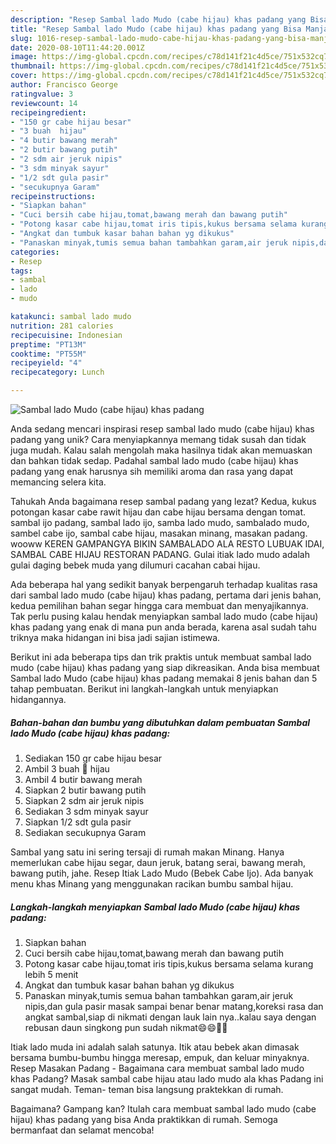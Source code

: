 ```yaml
---
description: "Resep Sambal lado Mudo (cabe hijau) khas padang yang Bisa Manjain Lidah"
title: "Resep Sambal lado Mudo (cabe hijau) khas padang yang Bisa Manjain Lidah"
slug: 1016-resep-sambal-lado-mudo-cabe-hijau-khas-padang-yang-bisa-manjain-lidah
date: 2020-08-10T11:44:20.001Z
image: https://img-global.cpcdn.com/recipes/c78d141f21c4d5ce/751x532cq70/sambal-lado-mudo-cabe-hijau-khas-padang-foto-resep-utama.jpg
thumbnail: https://img-global.cpcdn.com/recipes/c78d141f21c4d5ce/751x532cq70/sambal-lado-mudo-cabe-hijau-khas-padang-foto-resep-utama.jpg
cover: https://img-global.cpcdn.com/recipes/c78d141f21c4d5ce/751x532cq70/sambal-lado-mudo-cabe-hijau-khas-padang-foto-resep-utama.jpg
author: Francisco George
ratingvalue: 3
reviewcount: 14
recipeingredient:
- "150 gr cabe hijau besar"
- "3 buah  hijau"
- "4 butir bawang merah"
- "2 butir bawang putih"
- "2 sdm air jeruk nipis"
- "3 sdm minyak sayur"
- "1/2 sdt gula pasir"
- "secukupnya Garam"
recipeinstructions:
- "Siapkan bahan"
- "Cuci bersih cabe hijau,tomat,bawang merah dan bawang putih"
- "Potong kasar cabe hijau,tomat iris tipis,kukus bersama selama kurang lebih 5 menit"
- "Angkat dan tumbuk kasar bahan bahan yg dikukus"
- "Panaskan minyak,tumis semua bahan tambahkan garam,air jeruk nipis,dan gula pasir masak sampai benar benar matang,koreksi rasa dan angkat sambal,siap di nikmati dengan lauk lain nya..kalau saya dengan rebusan daun singkong pun sudah nikmat😄😄🙏🙏"
categories:
- Resep
tags:
- sambal
- lado
- mudo

katakunci: sambal lado mudo 
nutrition: 281 calories
recipecuisine: Indonesian
preptime: "PT13M"
cooktime: "PT55M"
recipeyield: "4"
recipecategory: Lunch

---
```



![Sambal lado Mudo (cabe hijau) khas padang](https://img-global.cpcdn.com/recipes/c78d141f21c4d5ce/751x532cq70/sambal-lado-mudo-cabe-hijau-khas-padang-foto-resep-utama.jpg)

Anda sedang mencari inspirasi resep sambal lado mudo (cabe hijau) khas padang yang unik? Cara menyiapkannya memang tidak susah dan tidak juga mudah. Kalau salah mengolah maka hasilnya tidak akan memuaskan dan bahkan tidak sedap. Padahal sambal lado mudo (cabe hijau) khas padang yang enak harusnya sih memiliki aroma dan rasa yang dapat memancing selera kita.

Tahukah Anda bagaimana resep sambal padang yang lezat? Kedua, kukus potongan kasar cabe rawit hijau dan cabe hijau bersama dengan tomat. sambal ijo padang, sambal lado ijo, samba lado mudo, sambalado mudo, sambel cabe ijo, sambal cabe hijau, masakan minang, masakan padang. wooww KEREN GAMPANGYA BIKIN SAMBALADO ALA RESTO LUBUAK IDAI, SAMBAL CABE HIJAU RESTORAN PADANG. Gulai itiak lado mudo adalah gulai daging bebek muda yang dilumuri cacahan cabai hijau.

Ada beberapa hal yang sedikit banyak berpengaruh terhadap kualitas rasa dari sambal lado mudo (cabe hijau) khas padang, pertama dari jenis bahan, kedua pemilihan bahan segar hingga cara membuat dan menyajikannya. Tak perlu pusing kalau hendak menyiapkan sambal lado mudo (cabe hijau) khas padang yang enak di mana pun anda berada, karena asal sudah tahu triknya maka hidangan ini bisa jadi sajian istimewa.


Berikut ini ada beberapa tips dan trik praktis untuk membuat sambal lado mudo (cabe hijau) khas padang yang siap dikreasikan. Anda bisa membuat Sambal lado Mudo (cabe hijau) khas padang memakai 8 jenis bahan dan 5 tahap pembuatan. Berikut ini langkah-langkah untuk menyiapkan hidangannya.

<!--inarticleads1-->

##### Bahan-bahan dan bumbu yang dibutuhkan dalam pembuatan Sambal lado Mudo (cabe hijau) khas padang:

1. Sediakan 150 gr cabe hijau besar
1. Ambil 3 buah 🍅 hijau
1. Ambil 4 butir bawang merah
1. Siapkan 2 butir bawang putih
1. Siapkan 2 sdm air jeruk nipis
1. Sediakan 3 sdm minyak sayur
1. Siapkan 1/2 sdt gula pasir
1. Sediakan secukupnya Garam


Sambal yang satu ini sering tersaji di rumah makan Minang. Hanya memerlukan cabe hijau segar, daun jeruk, batang serai, bawang merah, bawang putih, jahe. Resep Itiak Lado Mudo (Bebek Cabe Ijo). Ada banyak menu khas Minang yang menggunakan racikan bumbu sambal hijau. 

<!--inarticleads2-->

##### Langkah-langkah menyiapkan Sambal lado Mudo (cabe hijau) khas padang:

1. Siapkan bahan
1. Cuci bersih cabe hijau,tomat,bawang merah dan bawang putih
1. Potong kasar cabe hijau,tomat iris tipis,kukus bersama selama kurang lebih 5 menit
1. Angkat dan tumbuk kasar bahan bahan yg dikukus
1. Panaskan minyak,tumis semua bahan tambahkan garam,air jeruk nipis,dan gula pasir masak sampai benar benar matang,koreksi rasa dan angkat sambal,siap di nikmati dengan lauk lain nya..kalau saya dengan rebusan daun singkong pun sudah nikmat😄😄🙏🙏


Itiak lado muda ini adalah salah satunya. Itik atau bebek akan dimasak bersama bumbu-bumbu hingga meresap, empuk, dan keluar minyaknya. Resep Masakan Padang - Bagaimana cara membuat sambal lado mudo khas Padang? Masak sambal cabe hijau atau lado mudo ala khas Padang ini sangat mudah. Teman- teman bisa langsung praktekkan di rumah. 

Bagaimana? Gampang kan? Itulah cara membuat sambal lado mudo (cabe hijau) khas padang yang bisa Anda praktikkan di rumah. Semoga bermanfaat dan selamat mencoba!
